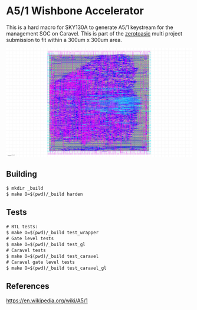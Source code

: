 # A5/1 Wishbone Accelerator

This is a hard macro for SKY130A to generate A5/1 keystream for the management
SOC on Caravel.  This is part of the [zerotoasic](https://www.zerotoasiccourse.com/) multi project submission to fit within a 300um x 300um area.

![GDSII](doc/a5macro.png)

## Building

```
$ mkdir _build
$ make O=$(pwd)/_build harden
```

## Tests

```
# RTL tests:
$ make O=$(pwd)/_build test_wrapper
# Gate level tests
$ make O=$(pwd)/_build test_gl
# Caravel tests
$ make O=$(pwd)/_build test_caravel
# Caravel gate level tests
$ make O=$(pwd)/_build test_caravel_gl
```

## References

https://en.wikipedia.org/wiki/A5/1

